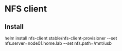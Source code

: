 # NFS client

## Install

helm install nfs-client stable/nfs-client-provisioner --set nfs.server=node01.home.lab --set nfs.path=/mnt/usb